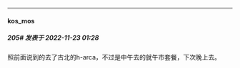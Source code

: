 

*****

####  kos_mos  
##### 205#       发表于 2022-11-23 01:28

照前面说到的去了古北的h-arca，不过是中午去的就午市套餐，下次晚上去。

